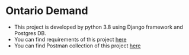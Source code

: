 # Ontario Demand

- This project is developed by python 3.8 using Django framework and Postgres DB.
- You can find requirements of this project [here](https://github.com/mostafa-msn/ontario_demand/blob/main/requirements.txt)
- You can find Postman collection of this project [here](https://github.com/mostafa-msn/ontario_demand/tree/main/documents)
